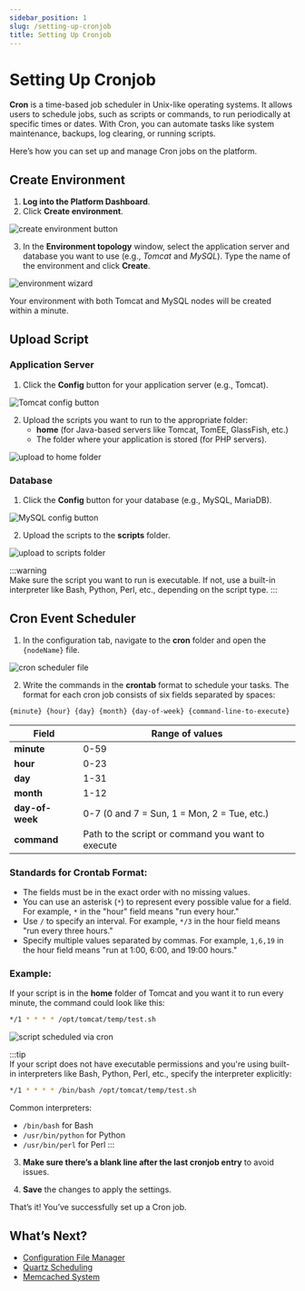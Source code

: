 ```yaml
---
sidebar_position: 1
slug: /setting-up-cronjob
title: Setting Up Cronjob
---
```

# Setting Up Cronjob

**Cron** is a time-based job scheduler in Unix-like operating systems. It allows users to schedule jobs, such as scripts or commands, to run periodically at specific times or dates. With Cron, you can automate tasks like system maintenance, backups, log clearing, or running scripts.

Here’s how you can set up and manage Cron jobs on the platform.

## Create Environment

1. **Log into the Platform Dashboard**.
2. Click **Create environment**.

![create environment button](#)

3. In the **Environment topology** window, select the application server and database you want to use (e.g., _Tomcat_ and _MySQL_). Type the name of the environment and click **Create**.

![environment wizard](#)

Your environment with both Tomcat and MySQL nodes will be created within a minute.

## Upload Script

### Application Server

1. Click the **Config** button for your application server (e.g., Tomcat).

![Tomcat config button](#)

2. Upload the scripts you want to run to the appropriate folder:
   - **home** (for Java-based servers like Tomcat, TomEE, GlassFish, etc.)
   - The folder where your application is stored (for PHP servers).

![upload to home folder](#)

### Database

1. Click the **Config** button for your database (e.g., MySQL, MariaDB).

![MySQL config button](#)

2. Upload the scripts to the **scripts** folder.

![upload to scripts folder](#)

:::warning  
Make sure the script you want to run is executable. If not, use a built-in interpreter like Bash, Python, Perl, etc., depending on the script type.
:::

## Cron Event Scheduler

1. In the configuration tab, navigate to the **cron** folder and open the `{nodeName}` file.

![cron scheduler file](#)

2. Write the commands in the **crontab** format to schedule your tasks. The format for each cron job consists of six fields separated by spaces:

```bash
{minute} {hour} {day} {month} {day-of-week} {command-line-to-execute}
```

| Field            | Range of values                                         |
|------------------|---------------------------------------------------------|
| **minute**       | 0-59                                                    |
| **hour**         | 0-23                                                    |
| **day**          | 1-31                                                    |
| **month**        | 1-12                                                    |
| **day-of-week**  | 0-7 (0 and 7 = Sun, 1 = Mon, 2 = Tue, etc.)             |
| **command**      | Path to the script or command you want to execute       |

### Standards for Crontab Format:

- The fields must be in the exact order with no missing values.
- You can use an asterisk (`*`) to represent every possible value for a field. For example, `*` in the "hour" field means "run every hour."
- Use `/` to specify an interval. For example, `*/3` in the hour field means "run every three hours."
- Specify multiple values separated by commas. For example, `1,6,19` in the hour field means "run at 1:00, 6:00, and 19:00 hours."

### Example:
If your script is in the **home** folder of Tomcat and you want it to run every minute, the command could look like this:

```bash
*/1 * * * * /opt/tomcat/temp/test.sh
```

![script scheduled via cron](#)

:::tip  
If your script does not have executable permissions and you're using built-in interpreters like Bash, Python, Perl, etc., specify the interpreter explicitly:

```bash
*/1 * * * * /bin/bash /opt/tomcat/temp/test.sh
```

Common interpreters:
- `/bin/bash` for Bash
- `/usr/bin/python` for Python
- `/usr/bin/perl` for Perl
:::

3. **Make sure there’s a blank line after the last cronjob entry** to avoid issues.

4. **Save** the changes to apply the settings.

That’s it! You’ve successfully set up a Cron job.

## What’s Next?

- [Configuration File Manager](https://docs.dewacloud.com/docs/configuration-file-manager/)
- [Quartz Scheduling](https://docs.dewacloud.com/docs/quartz/)
- [Memcached System](https://docs.dewacloud.com/docs/memcached/)

